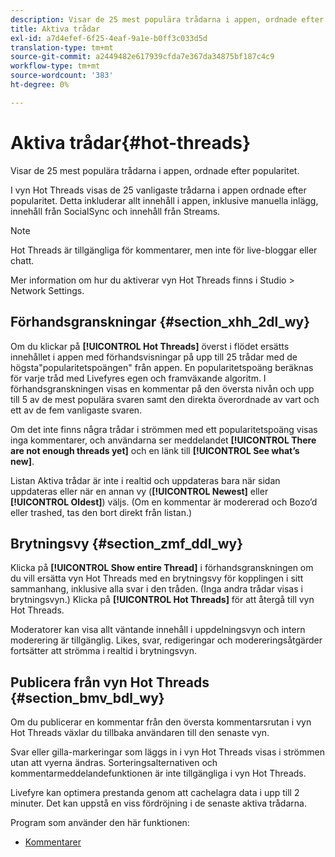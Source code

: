 ```yaml
---
description: Visar de 25 mest populära trådarna i appen, ordnade efter popularitet.
title: Aktiva trådar
exl-id: a7d4efef-6f25-4eaf-9a1e-b0ff3c033d5d
translation-type: tm+mt
source-git-commit: a2449482e617939cfda7e367da34875bf187c4c9
workflow-type: tm+mt
source-wordcount: '383'
ht-degree: 0%

---
```


# Aktiva trådar{#hot-threads}

Visar de 25 mest populära trådarna i appen, ordnade efter popularitet.

I vyn Hot Threads visas de 25 vanligaste trådarna i appen ordnade efter popularitet. Detta inkluderar allt innehåll i appen, inklusive manuella inlägg, innehåll från SocialSync och innehåll från Streams.

>[!NOTE]
>
>Hot Threads är tillgängliga för kommentarer, men inte för live-bloggar eller chatt.

Mer information om hur du aktiverar vyn Hot Threads finns i Studio > Network Settings.

## Förhandsgranskningar {#section_xhh_2dl_wy}

Om du klickar på **[!UICONTROL Hot Threads]** överst i flödet ersätts innehållet i appen med förhandsvisningar på upp till 25 trådar med de högsta&quot;popularitetspoängen&quot; från appen. En popularitetspoäng beräknas för varje tråd med Livefyres egen och framväxande algoritm. I förhandsgranskningen visas en kommentar på den översta nivån och upp till 5 av de mest populära svaren samt den direkta överordnade av vart och ett av de fem vanligaste svaren.

Om det inte finns några trådar i strömmen med ett popularitetspoäng visas inga kommentarer, och användarna ser meddelandet **[!UICONTROL There are not enough threads yet]** och en länk till **[!UICONTROL See what’s new]**.

Listan Aktiva trådar är inte i realtid och uppdateras bara när sidan uppdateras eller när en annan vy (**[!UICONTROL Newest]** eller **[!UICONTROL Oldest]**) väljs. (Om en kommentar är modererad och Bozo’d eller trashed, tas den bort direkt från listan.)

## Brytningsvy {#section_zmf_ddl_wy}

Klicka på **[!UICONTROL Show entire Thread]** i förhandsgranskningen om du vill ersätta vyn Hot Threads med en brytningsvy för kopplingen i sitt sammanhang, inklusive alla svar i den tråden. (Inga andra trådar visas i brytningsvyn.) Klicka på **[!UICONTROL Hot Threads]** för att återgå till vyn Hot Threads.

Moderatorer kan visa allt väntande innehåll i uppdelningsvyn och intern moderering är tillgänglig. Likes, svar, redigeringar och modereringsåtgärder fortsätter att strömma i realtid i brytningsvyn.

## Publicera från vyn Hot Threads {#section_bmv_bdl_wy}

Om du publicerar en kommentar från den översta kommentarsrutan i vyn Hot Threads växlar du tillbaka användaren till den senaste vyn.

Svar eller gilla-markeringar som läggs in i vyn Hot Threads visas i strömmen utan att vyerna ändras. Sorteringsalternativen och kommentarmeddelandefunktionen är inte tillgängliga i vyn Hot Threads.

Livefyre kan optimera prestanda genom att cachelagra data i upp till 2 minuter. Det kan uppstå en viss fördröjning i de senaste aktiva trådarna.



Program som använder den här funktionen:

* [Kommentarer](/help/using/c-about-apps/c-comments/c-comments.md)
